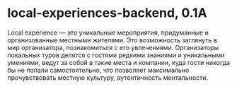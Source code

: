 # local-experiences-backend, 0.1A
Local experience — это уникальные мероприятия, придуманные и организованные местными жителями. Это возможность заглянуть в мир организатора, познакомиться с его увлечениями. Организаторы локальных туров делятся с гостями редкими знаниями и уникальными умениями, ведут за собой в такие места и компании, куда гости никогда бы не попали самостоятельно, что позволяет максимально прочувствовать местную культуру, аутентичность ментальности.
